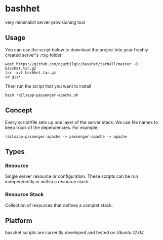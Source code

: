 # bashhet

very minimalist server provisioning tool

## Usage

You can use the script below to download the project into your freshly created server's `/tmp` folder.

```shell
wget https://github.com/oguzbilgic/basshet/tarball/master -O basshet.tar.gz
tar -xvf bashhet.tar.gz
cd gis*
```

Then run the script that you want to install

```shell
bash railsapp-passenger-apache.sh
```

## Concept 

Every script/file sets up one layer of the server stack. We use file names to keep track of the dependencies. For example;

```
railsapp-passenger-apache -> passenger-apache -> apache
```

## Types

### Resource

Single server resource or configuration. These scripts can be run independently or within a resource stack.

### Resource Stack

Collection of resources that defines a complet stack.

## Platform

basshet scripts are currently developed and tested on *Ubuntu 12.04*
